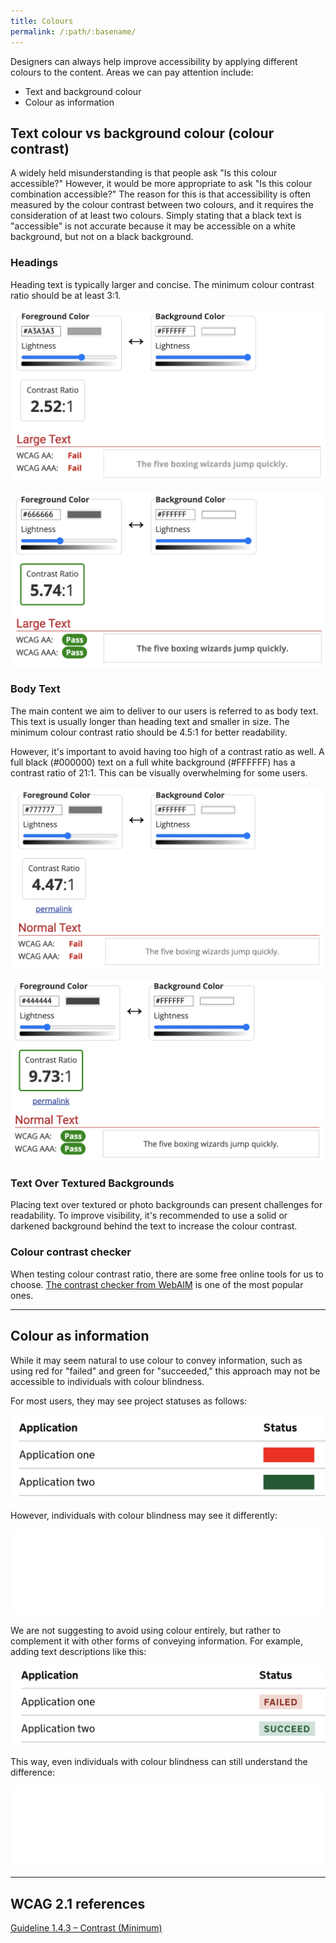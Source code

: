 ```yaml
---
title: Colours
permalink: /:path/:basename/
---
```

Designers can always help improve accessibility by applying different colours to the content. Areas we can pay attention include:

* Text and background colour
* Colour as information

## Text colour vs background colour (colour contrast)

A widely held misunderstanding is that people ask "Is this colour accessible?" However, it would be more appropriate to ask "Is this colour combination accessible?" The reason for this is that accessibility is often measured by the colour contrast between two colours, and it requires the consideration of at least two colours. Simply stating that a black text is "accessible" is not accurate because it may be accessible on a white background, but not on a black background.

### Headings

Heading text is typically larger and concise. The minimum colour contrast ratio should be at least 3:1.

![When colour contrast is not strong enough for heading text](/_images/heading-text-fail.png)

![When colour contrast is strong enough for heading text](/_images/heading-text-pass.png)

### Body Text

The main content we aim to deliver to our users is referred to as body text. This text is usually longer than heading text and smaller in size. The minimum colour contrast ratio should be 4.5:1 for better readability.

However, it's important to avoid having too high of a contrast ratio as well. A full black (#000000) text on a full white background (#FFFFFF) has a contrast ratio of 21:1. This can be visually overwhelming for some users.

![When colour contrast is not strong enough for body text](/_images/body-text-fail.png)

![When colour contrast is strong enough for body text](/_images/body-text-pass.png)

### Text Over Textured Backgrounds

Placing text over textured or photo backgrounds can present challenges for readability. To improve visibility, it's recommended to use a solid or darkened background behind the text to increase the colour contrast. 

### Colour contrast checker

When testing colour contrast ratio, there are some free online tools for us to choose. [The contrast checker from WebAIM](https://webaim.org/resources/contrastchecker/) is one of the most popular ones.

- - -

## Colour as information

While it may seem natural to use colour to convey information, such as using red for "failed" and green for "succeeded," this approach may not be accessible to individuals with colour blindness.

For most users, they may see project statuses as follows:

![Using red and green to convey information](/_images/colours-only-coloured.png)

However, individuals with colour blindness may see it differently:

![Red and green may look similar for users with colour blindness ](/_images/colours-only-bnw.png)

We are not suggesting to avoid using colour entirely, but rather to complement it with other forms of conveying information. For example, adding text descriptions like this:

![Using text alongside colours](/_images/colours-and-text-coloured.png)

This way, even individuals with colour blindness can still understand the difference:

![Users with colour blindness can still see the difference because of the text](/_images/colours-and-text-bnw.png)

- - -

## WCAG 2.1 references

[Guideline 1.4.3 – Contrast (Minimum)](https://www.w3.org/WAI/WCAG21/quickref/#contrast-minimum)
